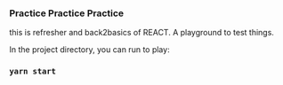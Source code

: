 ### Practice Practice Practice

this is refresher and back2basics of REACT. A playground to test things.

In the project directory, you can run to play:

### `yarn start`

